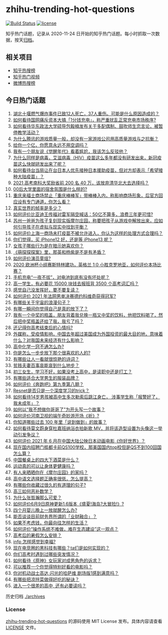 # zhihu-trending-hot-questions

[![Build Status](https://github.com/justjavac/zhihu-trending-hot-questions/workflows/ci/badge.svg?branch=master)](https://github.com/justjavac/zhihu-trending-hot-questions/actions)
[![license](https://img.shields.io/github/license/justjavac/zhihu-trending-hot-questions)](https://github.com/justjavac/zhihu-trending-hot-questions/blob/master/LICENSE)

知乎热门话题，记录从 2020-11-24 日开始的知乎热门话题。每小时抓取一次数据，按天[归档](./archives)。

## 相关项目

- [知乎热搜榜](https://github.com/justjavac/zhihu-trending-top-search)
- [知乎热门视频](https://github.com/justjavac/zhihu-trending-hot-video)
- [微博热搜榜](https://github.com/justjavac/weibo-trending-hot-search)

## 今日热门话题

<!-- BEGIN -->
<!-- 最后更新时间 Mon Jun 14 2021 04:01:33 GMT+0800 (China Standard Time) -->

1. [湖北十堰燃气爆炸事件已致12人死亡，37人重伤。可能是什么原因造成的？](https://www.zhihu.com/question/464751425)
2. [如何看待国网痛斥资本大搞「1分钱充电」，称严重扰乱正常充电市场秩序?](https://www.zhihu.com/question/464766118)
3. [如何看待华东政法大学硕导包毅楠发布关于多配偶制、鼓吹师生恋言论，被暂停教学活动？](https://www.zhihu.com/question/463918672)
4. [为什么腾讯的游戏质量一般，却没有一家游戏公司用高质量游戏与之抗衡？](https://www.zhihu.com/question/437231835)
5. [给你一个亿，你愿意永远不用空调吗？](https://www.zhihu.com/question/461752259)
6. [我有一个朋友说《觉醒年代》看着尴尬，我该怎么反驳他？](https://www.zhihu.com/question/451585351)
7. [为什么同样是病毒，艾滋病毒（HIV）疫苗这么多年都没有研发出来，新冠疫苗这么快就研发出来了呢？](https://www.zhihu.com/question/464293186)
8. [如何看待台当局让在台日本人优先接种日本援助疫苗，但对方却表示「希望接种大陆疫苗」？](https://www.zhihu.com/question/464492676)
9. [2021 高考南科大奖励省前 200 名 40
   万，该放弃清华北大去选择吗？](https://www.zhihu.com/question/464200988)
10. [00后大学里面的宿舍氛围是什么样的?](https://www.zhihu.com/question/464374285)
11. [重庆来福士商场禁止「重庆棒棒军」带棒棒入内，称影响商场形象，后官方回应设有专门通道，你怎么看？](https://www.zhihu.com/question/464277644)
12. [真实世界的帧率是多少？](https://www.zhihu.com/question/463432278)
13. [如何评价比亚迪王传福对雷军隔空喊话：50亿不算多，浪费三年更可惜?](https://www.zhihu.com/question/464298292)
14. [苏州一爸爸为孩子复刻现实版摩尔庄园，称要把孩子从游戏中解放出来，应如何引导孩子在虚拟与现实中找到平衡？](https://www.zhihu.com/question/464491170)
15. [如何评价上海一商场未打疫苗不被允许进入，你认为这样的处理方式合理吗？](https://www.zhihu.com/question/463818396)
16. [你们觉得，买 iPhone12 好，还是等 iPhone13
    呢？](https://www.zhihu.com/question/426253380)
17. [女孩子哪些行为是在暗示她喜欢你？](https://www.zhihu.com/question/457449556)
18. [《萌探探探案》里，那英和杨紫是不是有矛盾？](https://www.zhihu.com/question/464554526)
19. [如何评价演员童瑶?](https://www.zhihu.com/question/374564039)
20. [2020 欧洲杯小组赛斯特林建功，英格兰 1:0
    小胜克罗地亚，如何评价本场比赛？](https://www.zhihu.com/question/464785707)
21. [手机充电“一夜不拔”，对电池到底有没有坏处呢？](https://www.zhihu.com/question/351666337)
22. [高一学生，有必要花 15000 块钱去报班背 3500
    个高考词汇吗？](https://www.zhihu.com/question/460422473)
23. [感觉自己没发挥好，要不要复读？](https://www.zhihu.com/question/464121867)
24. [如何评价 2021 年法网男单决赛德约科维奇获得冠军?](https://www.zhihu.com/question/464882084)
25. [有哪些关于宇宙的浪漫句子？](https://www.zhihu.com/question/441262929)
26. [有哪一瞬间你觉得自己是真的放下了？](https://www.zhihu.com/question/462689698)
27. [我有一个中奖的瓶盖，朋友背着我兑换一瓶又中奖的饮料，他把饮料喝了，然后把中奖瓶盖还给了我，我亏了吗？](https://www.zhihu.com/question/459981000)
28. [还记得你高考结束后的心情吗?](https://www.zhihu.com/question/464556915)
29. [外媒称，受疫情影响，中国去年超过美国成为外国投资的最大目的地，意味着什么？对我国未来经济有什么影响？](https://www.zhihu.com/question/457880259)
30. [高中化学一窍不通怎么办?](https://www.zhihu.com/question/352785195)
31. [你是怎么一步步放下那个很喜欢的人的?](https://www.zhihu.com/question/462214825)
32. [有哪些让人一看就很惊艳的诗词？](https://www.zhihu.com/question/458249179)
33. [贫贱夫妻百事哀能哀到什么地步？](https://www.zhihu.com/question/363473759)
34. [初三女生，学习不好，如果没考上高中，是读职中还是打工？](https://www.zhihu.com/question/458989163)
35. [有哪些适合大学男生的服装品牌？](https://www.zhihu.com/question/282681681)
36. [如何评价《奔跑吧》第九季第八期？](https://www.zhihu.com/question/464526784)
37. [Resnet是否只是一个深度学习的trick？](https://www.zhihu.com/question/459892388)
38. [如何看待14岁男孩被高中生多次勒索后跳江身亡，
    涉事学生称「报警好了，我未成年」？](https://www.zhihu.com/question/464277122)
39. [如何以“我不想做你哥哥了”为开头写一个故事？](https://www.zhihu.com/question/450075897)
40. [如何评价河南卫视的端午奇妙游开场《祈》?](https://www.zhihu.com/question/464708590)
41. [你知道哪些过去 100 年里「说到做到」的故事？](https://www.zhihu.com/question/464242642)
42. [如何看待莫文蔚身穿杜嘉班纳浴衣拍新歌
    MV，并将该造型设置为头像这一举动引发争议？](https://www.zhihu.com/question/464608586)
43. [如何评价 2021 年 6
    月在中国大陆公映日本动画电影《你好世界》？](https://www.zhihu.com/question/462217412)
44. [现在国内招聘门槛都卡前QS100学校，那美国国内top校但是QS不到100回国怎么算？](https://www.zhihu.com/question/463057342)
45. [中国餐桌上的四大下酒菜是什么？](https://www.zhihu.com/question/462205949)
46. [运动真的可以让身体更健康吗？](https://www.zhihu.com/question/453841541)
47. [有人来晒晒你在《摩尔庄园》的家吗？](https://www.zhihu.com/question/463512086)
48. [高中语文选择题正确率很低，怎么提高？](https://www.zhihu.com/question/268757871)
49. [有哪些你收藏过很久的有道理的句子?](https://www.zhihu.com/question/458504321)
50. [高三如何恶补数学？](https://www.zhihu.com/question/27285776)
51. [为什么张哲瀚那么可爱？](https://www.zhihu.com/question/457147181)
52. [如何评价6月9日原神更新1.6版本《盛夏!海岛?大冒险!》?](https://www.zhihu.com/question/464000878)
53. [四个月婴儿晚上一放就醒怎么办?](https://www.zhihu.com/question/434473712)
54. [能否谈谈目前财务界所谓的「业财融合」？](https://www.zhihu.com/question/276174221)
55. [如果不考虑钱，你最向往怎样的生活？](https://www.zhihu.com/question/463878603)
56. [如何评价“操作系统不难做，难在生态建设”这一观点？](https://www.zhihu.com/question/464418369)
57. [高考后的暑假怎么安排？](https://www.zhihu.com/question/398637488)
58. [infp 怎样感觉到幸福?](https://www.zhihu.com/question/462853839)
59. [现在电竞圈的黑科技有哪些？ta们是如何实现的？](https://www.zhihu.com/question/464083941)
60. [你们高考时遇到过哪些突发情况？](https://www.zhihu.com/question/284637836)
61. [如何看待《原神》女玩家对成男角色的诉求？](https://www.zhihu.com/question/464253913)
62. [可以推荐一个你觉得特别好看的电影吗？](https://www.zhihu.com/question/460500917)
63. [你对机动战士高达 闪光的哈萨维 剧场版1感到满意吗？](https://www.zhihu.com/question/464485964)
64. [有哪些把凉拌菜做得好吃的秘诀？](https://www.zhihu.com/question/327948969)
65. [进入一个很差的高中, 还有必要读吗？](https://www.zhihu.com/question/463427251)

<!-- END -->

历史归档 [./archives](./archives)

### License

[zhihu-trending-hot-questions](https://github.com/justjavac/zhihu-trending-hot-questions)
的源码使用 MIT License 发布。具体内容请查看 [LICENSE](./LICENSE) 文件。
